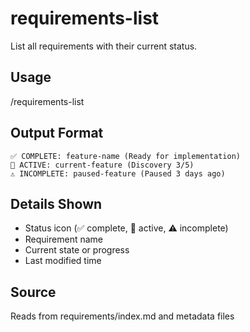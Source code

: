 # requirements-list

List all requirements with their current status.

## Usage
/requirements-list

## Output Format
```
✅ COMPLETE: feature-name (Ready for implementation)
🔴 ACTIVE: current-feature (Discovery 3/5)
⚠️ INCOMPLETE: paused-feature (Paused 3 days ago)
```

## Details Shown
- Status icon (✅ complete, 🔴 active, ⚠️ incomplete)
- Requirement name
- Current state or progress
- Last modified time

## Source
Reads from requirements/index.md and metadata files